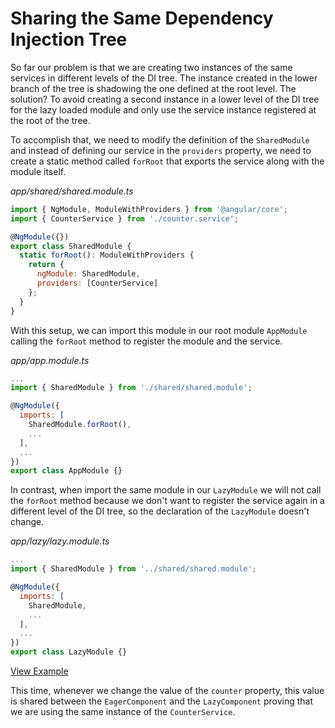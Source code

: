# Sharing the Same Dependency Injection Tree

So far our problem is that we are creating two instances of the same services in different levels of the DI tree. The instance created in the lower branch of the tree is shadowing the one defined at the root level. The solution? To avoid creating a second instance in a lower level of the DI tree for the lazy loaded module and only use the service instance registered at the root of the tree.

To accomplish that, we need to modify the definition of the `SharedModule` and instead of defining our service in the `providers` property, we need to create a static method called `forRoot` that exports the service along with the module itself.

_app/shared/shared.module.ts_

```js
import { NgModule, ModuleWithProviders } from '@angular/core';
import { CounterService } from './counter.service';

@NgModule({})
export class SharedModule {
  static forRoot(): ModuleWithProviders {
    return {
      ngModule: SharedModule,
      providers: [CounterService]
    };
  }
}
```

With this setup, we can import this module in our root module `AppModule` calling the `forRoot` method to register the module and the service.

_app/app.module.ts_

```js
...
import { SharedModule } from './shared/shared.module';

@NgModule({
  imports: [
    SharedModule.forRoot(),
    ...
  ],
  ...
})
export class AppModule {}
```

In contrast, when import the same module in our `LazyModule` we will not call the `forRoot` method because we don't want to register the service again in a different level of the DI tree, so the declaration of the `LazyModule` doesn't change.

_app/lazy/lazy.module.ts_

```js
...
import { SharedModule } from '../shared/shared.module';

@NgModule({
  imports: [
    SharedModule,
    ...
  ],
  ...
})
export class LazyModule {}
```

[View Example](https://plnkr.co/edit/4jHjiq1ZlwSsHaBxbeqA?p=preview)

This time, whenever we change the value of the `counter` property, this value is shared between the `EagerComponent` and the `LazyComponent` proving that we are using the same instance of the `CounterService`.
